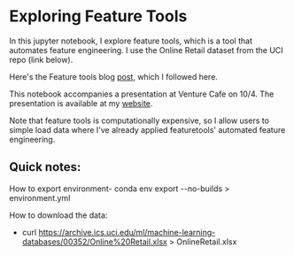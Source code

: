 # Exploring Feature Tools

In this jupyter notebook, I explore feature tools, which is a tool that automates feature engineering. I use the Online Retail dataset from the UCI repo (link below).

Here's the Feature tools blog [post](https://towardsdatascience.com/why-automated-feature-engineering-will-change-the-way-you-do-machine-learning-5c15bf188b96), which I followed here.

This notebook accompanies a presentation at Venture Cafe on 10/4. The presentation is available at my [website](www.danvatterott.com/presentation/).

Note that feature tools is computationally expensive, so I allow users to simple load data where I've already applied featuretools' automated feature engineering. 

## Quick notes:
How to export environment- conda env export --no-builds > environment.yml

How to download the data:
* curl https://archive.ics.uci.edu/ml/machine-learning-databases/00352/Online%20Retail.xlsx > OnlineRetail.xlsx

